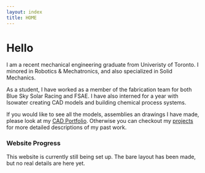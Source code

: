 ```yaml
---
layout: index
title: HOME
---
```


# Hello
I am a recent mechanical engineering graduate from Univeristy of Toronto. I minored in Robotics & Mechatronics, and also specialized in Solid Mechanics.

As a student, I have worked as a member of the fabrication team for both Blue Sky Solar Racing and FSAE.
I have also interned for a year with Isowater creating CAD models and building chemical process systems.


[comment]: # ( More details on what i was at iso?? )

If you would like to see all the models, assemblies an drawings I have made, please look at my [CAD Portfolio](/CAD_Portfolio.md).
Otherwise you can checkout my [projects](category/projects.md) for more detailed descriptions of my past work.


[comment]: # ( Add link to outside???? )
[comment]: # ( Might change blurb details later )


### Website Progress
This website is currently still being set up. The bare layout has been made, but no real details are here yet.
